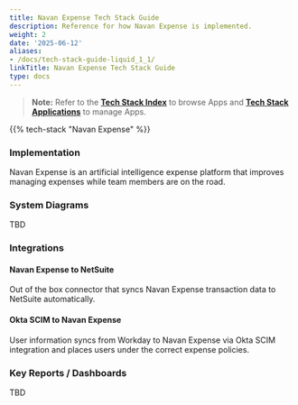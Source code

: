 ```yaml
---
title: Navan Expense Tech Stack Guide
description: Reference for how Navan Expense is implemented.
weight: 2
date: '2025-06-12'
aliases:
- /docs/tech-stack-guide-liquid_1_1/
linkTitle: Navan Expense Tech Stack Guide
type: docs
---
```


> **Note:** Refer to the **[Tech Stack Index](/handbook/business-technology/tech-stack/)** to browse Apps and **[Tech Stack Applications](/handbook/business-technology/tech-stack-applications/)** to manage Apps.

{{% tech-stack "Navan Expense" %}}

### Implementation

Navan Expense is an artificial intelligence expense platform that improves managing expenses while team members are on the road.

### System Diagrams

TBD

### Integrations

#### Navan Expense to NetSuite

Out of the box connector that syncs Navan Expense transaction data to NetSuite automatically.

#### Okta SCIM to Navan Expense

User information syncs from Workday to Navan Expense via Okta SCIM integration and places users under the correct expense policies.

### Key Reports / Dashboards

TBD
